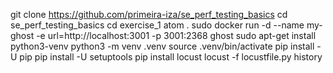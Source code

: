 git clone https://github.com/primeira-iza/se_perf_testing_basics
cd se_perf_testing_basics
cd exercise_1
atom .
sudo docker run -d --name my-ghost -e url=http://localhost:3001 -p 3001:2368 ghost
sudo apt-get install python3-venv
python3 -m venv .venv
source .venv/bin/activate
pip install -U pip
pip install -U setuptools
pip install locust
locust -f locustfile.py
history
